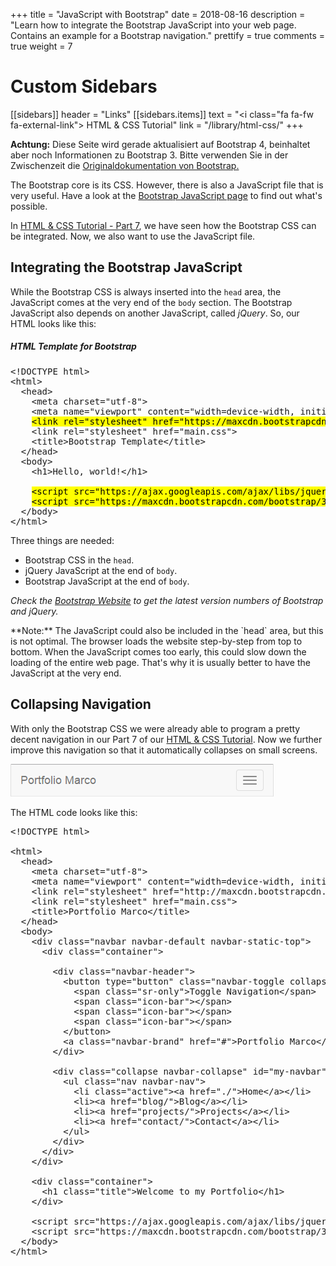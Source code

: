 +++
title = "JavaScript with Bootstrap"
date = 2018-08-16
description = "Learn how to integrate the Bootstrap JavaScript into your web page. Contains an example for a Bootstrap navigation."
prettify = true
comments = true
weight = 7

# Custom Sidebars
[[sidebars]]
header = "Links"
[[sidebars.items]]
text = "<i class=\"fa fa-fw fa-external-link\"></i> HTML & CSS Tutorial"
link = "/library/html-css/"
+++

<div class="alert alert-danger">
<strong>Achtung:</strong> Diese Seite wird gerade aktualisiert auf Bootstrap 4, beinhaltet aber noch Informationen zu Bootstrap 3. Bitte verwenden Sie in der Zwischenzeit die <a class="alert-link" target="_blank" href="https://getbootstrap.com/">Originaldokumentation von Bootstrap.</a> 
</div>

The Bootstrap core is its CSS. However, there is also a JavaScript file that is very useful. Have a look at the [Bootstrap JavaScript page](http://getbootstrap.com/javascript/) to find out what's possible.

In [HTML & CSS Tutorial - Part 7](/library/html-css/part7/), we have seen how the Bootstrap CSS can be integrated. Now, we also want to use the JavaScript file.


## Integrating the Bootstrap JavaScript

While the Bootstrap CSS is always inserted into the `head` area, the JavaScript comes at the very end of the `body` section. The Bootstrap JavaScript also depends on another JavaScript, called *jQuery*. So, our HTML looks like this:

##### HTML Template for Bootstrap

<pre class="prettyprint lang-html">
&lt;!DOCTYPE html>
&lt;html>
  &lt;head>
    &lt;meta charset="utf-8">
    &lt;meta name="viewport" content="width=device-width, initial-scale=1">
    <mark>&lt;link rel="stylesheet" href="https://maxcdn.bootstrapcdn.com/bootstrap/3.3.4/css/bootstrap.min.css"></mark>
    &lt;link rel="stylesheet" href="main.css">
    &lt;title>Bootstrap Template&lt;/title>
  &lt;/head>
  &lt;body>
    &lt;h1>Hello, world!&lt;/h1>

    <mark>&lt;script src="https://ajax.googleapis.com/ajax/libs/jquery/1.11.2/jquery.min.js">&lt;/script></mark>
    <mark>&lt;script src="https://maxcdn.bootstrapcdn.com/bootstrap/3.3.4/js/bootstrap.min.js">&lt;/script></mark>
  &lt;/body>
&lt;/html>
</pre>

Three things are needed:

* Bootstrap CSS in the `head`.
* jQuery JavaScript at the end of `body`.
* Bootstrap JavaScript at the end of `body`.

*Check the [Bootstrap Website](http://getbootstrap.com/getting-started/) to get the latest version numbers of Bootstrap and jQuery.*


<div class="alert alert-info">
  **Note:** The JavaScript could also be included in the `head` area, but this is not optimal. The browser loads the website step-by-step from top to bottom. When the JavaScript comes too early, this could slow down the loading of the entire web page. That's why it is usually better to have the JavaScript at the very end.
</div>


## Collapsing Navigation

With only the Bootstrap CSS we were already able to program a pretty decent navigation in our Part 7 of our [HTML & CSS Tutorial](/library/html-css/part7#navigation-with-bootstrap). Now we further improve this navigation so that it automatically collapses on small screens.

![Navigation collapsed](navigation-collapsed.png)

The HTML code looks like this:

<pre class="prettyprint lang-html">
&lt;!DOCTYPE html>

&lt;html>
  &lt;head>
    &lt;meta charset="utf-8">
    &lt;meta name="viewport" content="width=device-width, initial-scale=1">
    &lt;link rel="stylesheet" href="http://maxcdn.bootstrapcdn.com/bootstrap/3.3.4/css/bootstrap.min.css">
    &lt;link rel="stylesheet" href="main.css">
    &lt;title>Portfolio Marco&lt;/title>
  &lt;/head>
  &lt;body>
    &lt;div class="navbar navbar-default navbar-static-top">
      &lt;div class="container">
        
        &lt;div class="navbar-header">
          &lt;button type="button" class="navbar-toggle collapsed" data-toggle="collapse" data-target="#my-navbar">
            &lt;span class="sr-only">Toggle Navigation&lt;/span>
            &lt;span class="icon-bar">&lt;/span>
            &lt;span class="icon-bar">&lt;/span>
            &lt;span class="icon-bar">&lt;/span>
          &lt;/button>
          &lt;a class="navbar-brand" href="#">Portfolio Marco&lt;/a>
        &lt;/div>
        
        &lt;div class="collapse navbar-collapse" id="my-navbar">
          &lt;ul class="nav navbar-nav">
            &lt;li class="active">&lt;a href="./">Home&lt;/a>&lt;/li>
            &lt;li>&lt;a href="blog/">Blog&lt;/a>&lt;/li>
            &lt;li>&lt;a href="projects/">Projects&lt;/a>&lt;/li>
            &lt;li>&lt;a href="contact/">Contact&lt;/a>&lt;/li>
          &lt;/ul>
        &lt;/div>
      &lt;/div>
    &lt;/div>
    
    &lt;div class="container">
      &lt;h1 class="title">Welcome to my Portfolio&lt;/h1>
    &lt;/div>
    
    &lt;script src="https://ajax.googleapis.com/ajax/libs/jquery/1.11.2/jquery.min.js">&lt;/script>
    &lt;script src="https://maxcdn.bootstrapcdn.com/bootstrap/3.3.4/js/bootstrap.min.js">&lt;/script>
  &lt;/body>
&lt;/html>
</pre>



